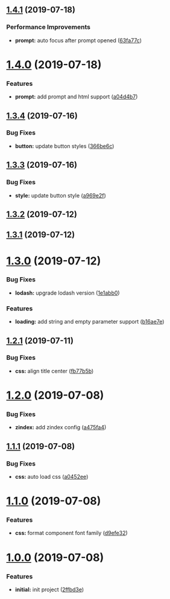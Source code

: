 ## [1.4.1](https://github.com/hjxenjoy/promise-dialog/compare/1.4.0...1.4.1) (2019-07-18)


### Performance Improvements

* **prompt:** auto focus after prompt opened ([63fa77c](https://github.com/hjxenjoy/promise-dialog/commit/63fa77c))



# [1.4.0](https://github.com/hjxenjoy/promise-dialog/compare/1.3.4...1.4.0) (2019-07-18)


### Features

* **prompt:** add prompt and html support ([a04d4b7](https://github.com/hjxenjoy/promise-dialog/commit/a04d4b7))



## [1.3.4](https://github.com/hjxenjoy/promise-dialog/compare/1.3.3...1.3.4) (2019-07-16)


### Bug Fixes

* **button:** update button styles ([366be6c](https://github.com/hjxenjoy/promise-dialog/commit/366be6c))



## [1.3.3](https://github.com/hjxenjoy/promise-dialog/compare/1.3.2...1.3.3) (2019-07-16)


### Bug Fixes

* **style:** update button style ([a969e2f](https://github.com/hjxenjoy/promise-dialog/commit/a969e2f))



## [1.3.2](https://github.com/hjxenjoy/promise-dialog/compare/1.3.1...1.3.2) (2019-07-12)



## [1.3.1](https://github.com/hjxenjoy/promise-dialog/compare/1.3.0...1.3.1) (2019-07-12)



# [1.3.0](https://github.com/hjxenjoy/promise-dialog/compare/1.2.1...1.3.0) (2019-07-12)


### Bug Fixes

* **lodash:** upgrade lodash version ([1e1abb0](https://github.com/hjxenjoy/promise-dialog/commit/1e1abb0))


### Features

* **loading:** add string and empty parameter support ([b16ae7e](https://github.com/hjxenjoy/promise-dialog/commit/b16ae7e))



## [1.2.1](https://github.com/hjxenjoy/promise-dialog/compare/1.2.0...1.2.1) (2019-07-11)


### Bug Fixes

* **css:** align title center ([fb77b5b](https://github.com/hjxenjoy/promise-dialog/commit/fb77b5b))



# [1.2.0](https://github.com/hjxenjoy/promise-dialog/compare/1.1.1...1.2.0) (2019-07-08)


### Bug Fixes

* **zindex:** add zindex config ([a475fa4](https://github.com/hjxenjoy/promise-dialog/commit/a475fa4))



## [1.1.1](https://github.com/hjxenjoy/promise-dialog/compare/1.1.0...1.1.1) (2019-07-08)


### Bug Fixes

* **css:** auto load css ([a0452ee](https://github.com/hjxenjoy/promise-dialog/commit/a0452ee))



# [1.1.0](https://github.com/hjxenjoy/promise-dialog/compare/1.0.0...1.1.0) (2019-07-08)


### Features

* **css:** format component font family ([d9efe32](https://github.com/hjxenjoy/promise-dialog/commit/d9efe32))



# [1.0.0](https://github.com/hjxenjoy/promise-dialog/compare/2ffbd3e...1.0.0) (2019-07-08)


### Features

* **initial:** init project ([2ffbd3e](https://github.com/hjxenjoy/promise-dialog/commit/2ffbd3e))




